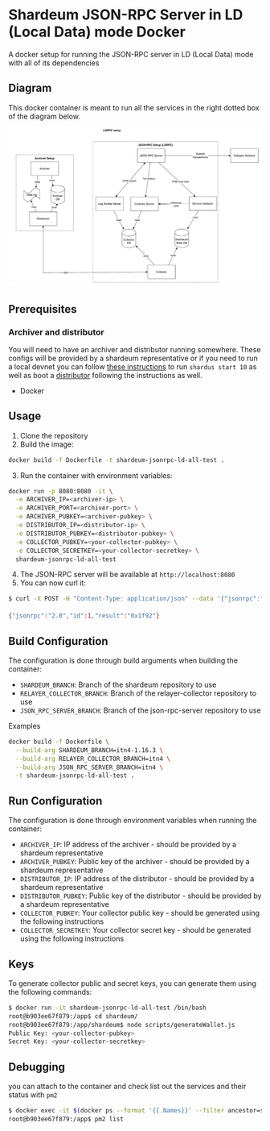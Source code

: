 # Shardeum JSON-RPC Server in LD (Local Data) mode Docker

A docker setup for running the JSON-RPC server in LD (Local Data) mode with all of its dependencies

## Diagram

This docker container is meant to run all the services in the right dotted box of the diagram below.

![LD RPC Setup](https://github.com/shardeum/relayer-collector/raw/dev/ldrpc-setup.png)

## Prerequisites

### Archiver and distributor
You will need to have an archiver and distributor running somewhere. These configs will be provided by a shardeum representative or if you need to run a local devnet you can follow [these instructions](https://github.com/shardeum/shardeum?tab=readme-ov-file#installation) to run `shardus start 10` as well as boot a [distributor](https://github.com/shardeum/relayer-distributor) following the instructions as well.

- Docker

## Usage

1. Clone the repository
2. Build the image:
```bash
docker build -f Dockerfile -t shardeum-jsonrpc-ld-all-test .
```

3. Run the container with environment variables:
```bash
docker run -p 8080:8080 -it \
  -e ARCHIVER_IP=<archiver-ip> \
  -e ARCHIVER_PORT=<archiver-port> \
  -e ARCHIVER_PUBKEY=<archiver-pubkey> \
  -e DISTRIBUTOR_IP=<distributor-ip> \
  -e DISTRIBUTOR_PUBKEY=<distributor-pubkey> \
  -e COLLECTOR_PUBKEY=<your-collector-pubkey> \
  -e COLLECTOR_SECRETKEY=<your-collector-secretkey> \
  shardeum-jsonrpc-ld-all-test
```

4. The JSON-RPC server will be available at `http://localhost:8080`
5. You can now curl it: 
```bash
$ curl -X POST -H "Content-Type: application/json" --data '{"jsonrpc":"2.0","method":"eth_chainId","params":[],"id":1}' http://localhost:8080

{"jsonrpc":"2.0","id":1,"result":"0x1f92"}
```

## Build Configuration

The configuration is done through build arguments when building the container:
- `SHARDEUM_BRANCH`: Branch of the shardeum repository to use
- `RELAYER_COLLECTOR_BRANCH`: Branch of the relayer-collector repository to use
- `JSON_RPC_SERVER_BRANCH`: Branch of the json-rpc-server repository to use

Examples
```bash
docker build -f Dockerfile \
  --build-arg SHARDEUM_BRANCH=itn4-1.16.3 \
  --build-arg RELAYER_COLLECTOR_BRANCH=itn4 \
  --build-arg JSON_RPC_SERVER_BRANCH=itn4 \
  -t shardeum-jsonrpc-ld-all-test .
```

## Run Configuration

The configuration is done through environment variables when running the container:
- `ARCHIVER_IP`: IP address of the archiver - should be provided by a shardeum representative
- `ARCHIVER_PUBKEY`: Public key of the archiver - should be provided by a shardeum representative
- `DISTRIBUTOR_IP`: IP address of the distributor - should be provided by a shardeum representative
- `DISTRIBUTOR_PUBKEY`: Public key of the distributor - should be provided by a shardeum representative
- `COLLECTOR_PUBKEY`: Your collector public key - should be generated using the following instructions
- `COLLECTOR_SECRETKEY`: Your collector secret key - should be generated using the following instructions

## Keys
To generate collector public and secret keys, you can generate them using the following commands:

```bash
$ docker run -it shardeum-jsonrpc-ld-all-test /bin/bash
root@b903ee67f879:/app$ cd shardeum/
root@b903ee67f879:/app/shardeum$ node scripts/generateWallet.js 
Public Key: <your-collector-pubkey>
Secret Key: <your-collector-secretkey>
```

## Debugging
you can attach to the container and check list out the services and their status with `pm2`
```bash
$ docker exec -it $(docker ps --format '{{.Names}}' --filter ancestor=shardeum-jsonrpc-ld-all-test) /bin/bash
root@b903ee67f879:/app$ pm2 list
```
